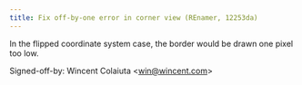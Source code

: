 ```yaml
---
title: Fix off-by-one error in corner view (REnamer, 12253da)
---
```


In the flipped coordinate system case, the border would be drawn one pixel too low.

Signed-off-by: Wincent Colaiuta &lt;win@wincent.com&gt;
